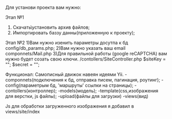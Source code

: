 Для установи проекта вам нужно:

Этап  №1
1) Скачать\установить архив файлов;
2) Импортировать баззу данны(приложенную к проекту);

Этап  №2
1)Вам нужно изенить параметры досутпа к бд config/db_params.php;
2)Вам нужно указать ваш  email componnets/Mail.php
3)Для правильной работы (google reCAPTCHA) вам нужно будет созать свою ключи.
/contollers/SiteController.php
 $siteKey = "";
 $secret = ""; 

Функционал:
Самописный движок навеян идеями Yii.
-componnets(подключения к бд, отправка писем, пагинация, роутинг);
-config(параметрым бд, 'маршруты' ссылки на страницы);
-contollers(контроллер);
-models(модель);
-template(css,изображения для верстки, js файлы);
-upload(файлы для загрузки)
-views(вид)


Js для обработки  загруженного изображения я добавил в views/site/index